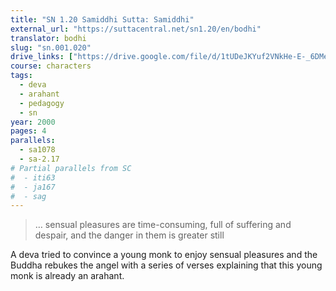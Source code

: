 ```yaml
---
title: "SN 1.20 Samiddhi Sutta: Samiddhi"
external_url: "https://suttacentral.net/sn1.20/en/bodhi"
translator: bodhi
slug: "sn.001.020"
drive_links: ["https://drive.google.com/file/d/1tUDeJKYuf2VNkHe-E-_6DMelNDidegfH"]
course: characters
tags:
  - deva
  - arahant
  - pedagogy
  - sn
year: 2000
pages: 4
parallels:
  - sa1078
  - sa-2.17
# Partial parallels from SC
#  - iti63
#  - ja167
#  - sag
---
```


> … sensual pleasures are time-consuming, full of suffering and despair, and the danger in them is greater still

A deva tried to convince a young monk to enjoy sensual pleasures and the Buddha rebukes the angel with a series of verses explaining that this young monk is already an arahant.
